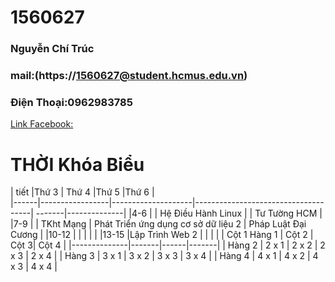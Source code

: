 # 1560627
### Nguyễn Chí Trúc
### mail:(https://1560627@student.hcmus.edu.vn)
### Điện Thoại:0962983785
[Link Facebook:](https://www.facebook.com/profile.php?id=100008121676075)
# THỜI Khóa Biểu
| tiết |Thứ 3            | Thứ 4              |Thứ 5                                |Thứ 6                  |   
|------|-----------------|--------------------|-------------------------------------| -------|--------------|
|4-6   |                 | Hệ Điều Hành Linux |                                     |   Tư Tường HCM        |
|7-9   |                 | TKht Mạng          | Phát Triển ứng dụng cơ sở dữ liệu 2 |  Pháp Luật Đại Cương  |
|10-12 |                 |                    |                                     |                       |
|13-15 |Lập Trình Web 2  |                    |                                     |                       |
| Cột 1 Hàng 1 | Cột 2 | Cột 3| Cột 4 |
|--------------|-------|------|-------|
| Hàng 2 | 2 x 1 | 2 x 2 | 2 x 3 | 2 x 4 |
| Hàng 3 | 3 x 1 | 3 x 2 | 3 x 3 | 3 x 4 |
| Hàng 4 | 4 x 1 | 4 x 2 | 4 x 3 | 4 x 4 |
